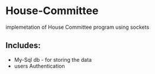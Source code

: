 # House-Committee

implemetation of House Committee program using sockets
## Includes:
* My-Sql db - for storing the data
* users Authentication
